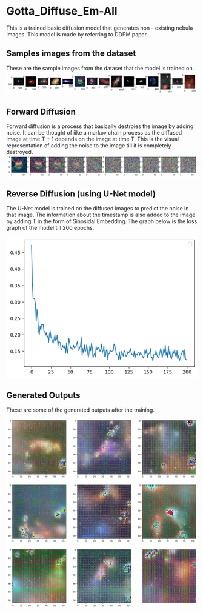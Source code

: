 # Gotta_Diffuse_Em-All
This is a trained basic diffusion model that generates non - existing nebula images. This model is made by referring to DDPM paper.

## Samples images from the dataset
These are the sample images from the dataset that the model is trained on.
<img src="./resources/sample_nebula.png">

## Forward Diffusion
Forward diffusion is a process that basically destroies the image by adding noise. It can be thought of iike a markov chain process as the diffused image at time T + 1 depends on the image at time T. This is the visual representation of adding the noise to the image till it is completely destroyed.
<img src="./resources/diffusion_sample.png">

## Reverse Diffusion (using U-Net model)
The U-Net model is trained on the diffused images to predict the noise in that image. The information about the timestamp is also added to the image by adding T in the form of Sinosidal Embedding. The graph below is the loss graph of the model till 200 epochs.

<div align="center">
<img src="./resources/loss_graph.png">
</div>

## Generated Outputs
These are some of the generated outputs after the training. 
<div align="center">
<img src="./resources/nubelua_generated.png">
</div>
